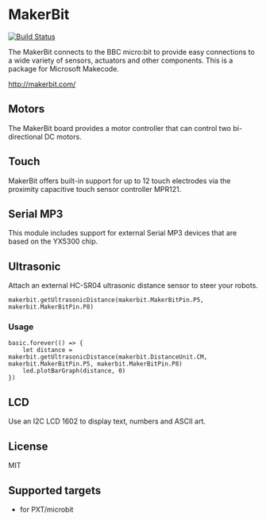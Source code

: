 # MakerBit

[![Build Status](https://travis-ci.org/1010Technologies/pxt-makerbit.svg?branch=master)](https://travis-ci.org/1010Technologies/pxt-makerbit)

The MakerBit connects to the BBC micro:bit to provide easy connections to a wide variety of sensors, actuators and other components. This is a package for Microsoft Makecode.

http://makerbit.com/

## Motors
The MakerBit board provides a motor controller that can control two bi-directional DC motors.

## Touch
MakerBit offers built-in support for up to 12 touch electrodes via the proximity capacitive touch sensor controller MPR121.

## Serial MP3
This module includes support for external Serial MP3 devices that are based on the YX5300 chip.

## Ultrasonic
Attach an external HC-SR04 ultrasonic distance sensor to steer your robots.

```sig
makerbit.getUltrasonicDistance(makerbit.MakerBitPin.P5, makerbit.MakerBitPin.P8)
```

### Usage
```blocks
basic.forever(() => {
    let distance = makerbit.getUltrasonicDistance(makerbit.DistanceUnit.CM, makerbit.MakerBitPin.P5, makerbit.MakerBitPin.P8)
    led.plotBarGraph(distance, 0)
})
```

## LCD
Use an I2C LCD 1602 to display text, numbers and ASCII art.

## License

MIT

## Supported targets

* for PXT/microbit


